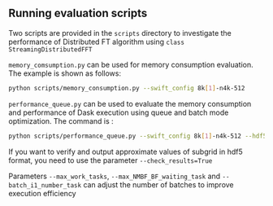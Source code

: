 ## Running evaluation scripts

Two scripts are provided in the `scripts` directory to investigate the performance of Distributed FT algorithm 
using `class StreamingDistributedFFT`

`memory_comsumption.py` can be used for memory consumption evaluation. The example is shown as follows:

```bash
python scripts/memory_consumption.py --swift_config 8k[1]-n4k-512
```

`performance_queue.py` can be used to evaluate the memory consumption and performance of Dask execution using queue 
and batch mode optimization. The command is :
```bash
python scripts/performance_queue.py --swift_config 8k[1]-n4k-512 --hdf5_prefix path/to/data
```
If you want to verify and output approximate values of subgrid in hdf5 format, you need to use the parameter `--check_results=True`

Parameters `--max_work_tasks`, `--max_NMBF_BF_waiting_task` and `--batch_i1_number_task` can adjust the number of batches to improve execution efficiency